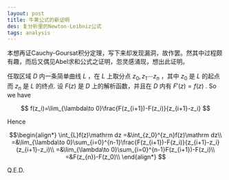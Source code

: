 ```yaml
---
layout: post
title: 牛莱公式的新证明
des: 复分析里的Newton-Leibniz公式
tags: analysis
---
```

本想再证Cauchy-Goursat积分定理，写下来却发现漏洞，故作罢。然其中过程颇有趣，而后又偶见Abel求和公式之证明，忽灵感涌现，想出此证明。

任取区域 $D$ 内一条简单曲线 $L$ ，在 $L$ 上取分点 $z_0,z_1\cdots z_n$ ，其中 $z_0$ 是 $L$ 的起点而 $z_n$ 是 $L$ 的终点. 
设 $F(z)$ 是 $D$ 上的解析函数，并且在 $D$ 内有 $F'(z)=f(z)$ . So we have

$$
f(z_i)=\lim_{\lambda\to 0}\frac{F(z_{i+1})-F(z_i)}{z_{i+1}-z_i}
$$

Hence

$$\begin{align*}
\int_{L}f(z)\mathrm dz
=&\int_{z_0}^{z_n}f(z)\mathrm dz\\
=&\lim_{\lambda\to 0}\sum_{i=0}^{n-1}\frac{F(z_{i+1})-F(z_i)}{z_{i+1}-z_i}(z_{i+1}-z_i)\\
=&\lim_{\lambda\to 0}\sum_{i=0}^{n-1}F(z_{i+1})-F(z_i)\\
=&F(z_{n})-F(z_0)\\
\end{align*}
$$

Q.E.D.